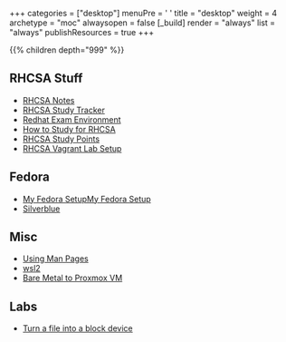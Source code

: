 +++ 
categories = ["desktop"] 
menuPre = '<i class="fa-fw fas fa-computer"></i> '
title = "desktop" 
weight = 4
archetype = "moc" 
alwaysopen = false
[_build]
  render = "always"
  list = "always"
  publishResources = true
+++

{{% children depth="999" %}}

## RHCSA Stuff

- [RHCSA Notes](../redhat/RHCSA%20Notes.md)
- [RHCSA Study Tracker](../redhat/RHCSA%20Study%20Tracker.md)
- [Redhat Exam Environment](/RHCSA/Redhat%20Exam%20Environment.md)
- [How to Study for RHCSA](RHCSA/How%20to%20Study%20for%20RHCSA.md)
- [RHCSA Study Points](../redhat/RHCSA%20Study%20Points.md)
- [RHCSA Vagrant Lab Setup](../redhat/RHCSA%20Vagrant%20Lab%20Setup.md)

## Fedora

- [My Fedora SetupMy Fedora Setup](My%20Fedora%20Setup.md)
- [Silverblue](Silverblue.md)

## Misc
- [Using Man Pages](../tools/Using%20Man%20Pages.md)
- [wsl2](../Archive/Misc%20Linux/wsl2.md)
- [Bare Metal to Proxmox VM](../virtualization/Bare%20Metal%20to%20Proxmox%20VM.md)

## Labs

- [Turn a file into a block device](../Archive/Misc%20Linux/Turn%20a%20file%20into%20a%20block%20device.md)